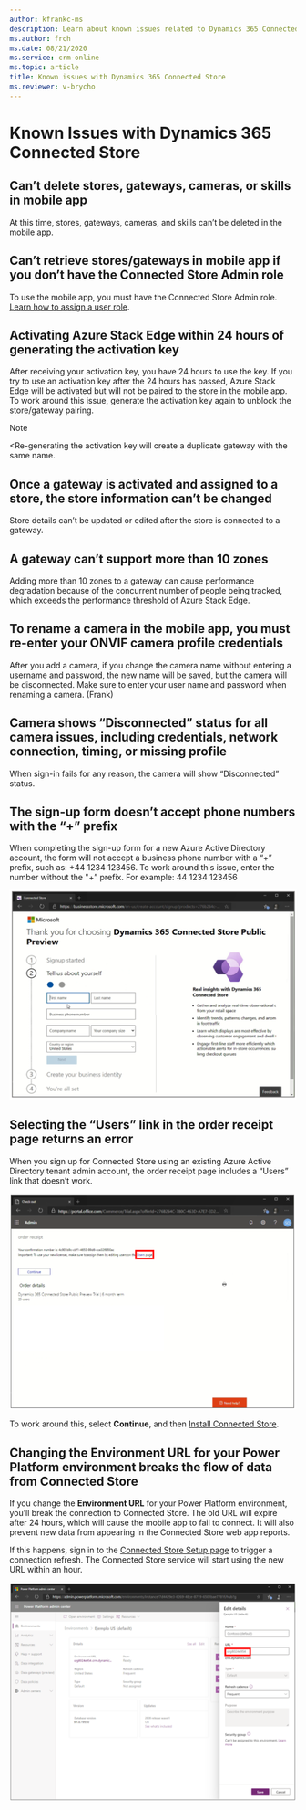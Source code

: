 ```yaml
---
author: kfrankc-ms
description: Learn about known issues related to Dynamics 365 Connected Store
ms.author: frch
ms.date: 08/21/2020
ms.service: crm-online
ms.topic: article
title: Known issues with Dynamics 365 Connected Store
ms.reviewer: v-brycho
---
```


# Known Issues with Dynamics 365 Connected Store

## Can’t delete stores, gateways, cameras, or skills in mobile app

At this time, stores, gateways, cameras, and skills can’t be deleted in the mobile app. 

## Can’t retrieve stores/gateways in mobile app if you don’t have the Connected Store Admin role

To use the mobile app, you must have the Connected Store Admin role. [Learn how to assign a user role](admin-user-accounts.md).

## Activating Azure Stack Edge within 24 hours of generating the activation key

After receiving your activation key, you have 24 hours to use the key. If you try to use an activation key after the 24 hours has passed, Azure Stack Edge will be activated but will not be paired to the store in the mobile app. 
To work around this issue, generate the activation key again to unblock the store/gateway pairing.

>[!NOTE]
<Re-generating the activation key will create a duplicate gateway with the same name. 

## Once a gateway is activated and assigned to a store, the store information can’t be changed

Store details can’t be updated or edited after the store is connected to a gateway.

## A gateway can’t support more than 10 zones

Adding more than 10 zones to a gateway can cause performance degradation because of the concurrent number of people being tracked, which exceeds the performance threshold of 
Azure Stack Edge.  

## To rename a camera in the mobile app, you must re-enter your ONVIF camera profile credentials

After you add a camera, if you change the camera name without entering a username and password, the new name will be saved, but the camera will be disconnected. Make sure to 
enter your user name and password when renaming a camera. (Frank)

## Camera shows “Disconnected” status for all camera issues, including credentials, network connection, timing, or missing profile

When sign-in fails for any reason, the camera will show “Disconnected” status.

## The sign-up form doesn’t accept phone numbers with the “+” prefix

When completing the sign-up form for a new Azure Active Directory account, the form will not accept a business phone number with a “+” prefix, such as: +44 1234 123456. To 
work around this issue, enter the number without the "+” prefix. For example: 44 1234 123456

![Phone number field](media/known-issues-phone-prefix.PNG "Phone number field")
 
## Selecting the “Users” link in the order receipt page returns an error

When you sign up for Connected Store using an existing Azure Active Directory tenant admin account, the order receipt page includes a “Users” link that doesn’t work. 

![User's link](media/known-issues-users-link.PNG "User's link")
 
To work around this, select **Continue**, and then [Install Connected Store](admin-install-web-app.md).

## Changing the Environment URL for your Power Platform environment breaks the flow of data from Connected Store

If you change the **Environment URL** for your Power Platform environment, you’ll break the connection to Connected Store. The old URL will expire after 24 hours, which 
will cause the mobile app to fail to connect. It will also prevent new data from appearing in the Connected Store web app reports. 

If this happens, sign in to the [Connected Store Setup page](https://ppe.connectedstore.dynamics.com/) to trigger a connection refresh. The Connected Store service will 
start using the new URL within an hour.

![Environment url](media/known-issues-environmental-url.PNG "Environment url")
